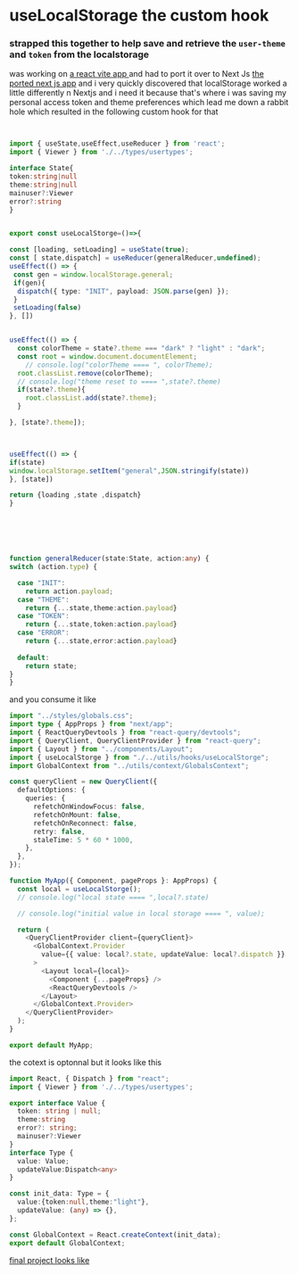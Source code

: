 # useLocalStorage the custom hook 
### strapped this together to help save and retrieve the `user-theme` and `token` from the localstorage


was working on [a react vite app ](https://github.com/tigawanna/gitpals) and had to port it over to Next Js [the ported next js app](https://github.com/tigawanna/gitdeck) and i very quickly discovered that localStorage worked a little differently n Nextjs and i need it because that's where i was saving my personal access token and theme preferences  which lead me down a rabbit hole which resulted in the following custom hook for that


```ts


import { useState,useEffect,useReducer } from 'react';
import { Viewer } from './../types/usertypes';

interface State{
token:string|null
theme:string|null
mainuser?:Viewer
error?:string
}


export const useLocalStorge=()=>{

const [loading, setLoading] = useState(true);
const [ state,dispatch] = useReducer(generalReducer,undefined);
useEffect(() => {
 const gen = window.localStorage.general; 
 if(gen){
  dispatch({ type: "INIT", payload: JSON.parse(gen) });
 }
 setLoading(false)
}, [])


useEffect(() => {
  const colorTheme = state?.theme === "dark" ? "light" : "dark";
  const root = window.document.documentElement;
    // console.log("colorTheme ==== ", colorTheme);
  root.classList.remove(colorTheme);
  // console.log("theme reset to ==== ",state?.theme)
  if(state?.theme){
    root.classList.add(state?.theme);
  }

}, [state?.theme]);



useEffect(() => {
if(state)
window.localStorage.setItem("general",JSON.stringify(state))
}, [state])

return {loading ,state ,dispatch}
}






function generalReducer(state:State, action:any) {
switch (action.type) {

  case "INIT":
    return action.payload;
  case "THEME":
    return {...state,theme:action.payload}
  case "TOKEN":
    return {...state,token:action.payload}  
  case "ERROR":
    return {...state,error:action.payload} 
   
  default:
    return state;
}
}


```
 and you consume it like 

```ts
import "../styles/globals.css";
import type { AppProps } from "next/app";
import { ReactQueryDevtools } from "react-query/devtools";
import { QueryClient, QueryClientProvider } from "react-query";
import { Layout } from "../components/Layout";
import { useLocalStorge } from "./../utils/hooks/useLocalStorge";
import GlobalContext from "../utils/context/GlobalsContext";

const queryClient = new QueryClient({
  defaultOptions: {
    queries: {
      refetchOnWindowFocus: false,
      refetchOnMount: false,
      refetchOnReconnect: false,
      retry: false,
      staleTime: 5 * 60 * 1000,
    },
  },
});

function MyApp({ Component, pageProps }: AppProps) {
  const local = useLocalStorge();
  // console.log("local state ==== ",local?.state)

  // console.log("initial value in local storage ==== ", value);

  return (
    <QueryClientProvider client={queryClient}>
      <GlobalContext.Provider
        value={{ value: local?.state, updateValue: local?.dispatch }}
      >
        <Layout local={local}>
          <Component {...pageProps} />
          <ReactQueryDevtools />
        </Layout>
      </GlobalContext.Provider>
    </QueryClientProvider>
  );
}

export default MyApp;


```
the cotext is optonnal but it looks like this

```ts
import React, { Dispatch } from "react";
import { Viewer } from './../types/usertypes';

export interface Value {
  token: string | null;
  theme:string
  error?: string;
  mainuser?:Viewer
}
interface Type {
  value: Value;
  updateValue:Dispatch<any>
}

const init_data: Type = {
  value:{token:null,theme:"light"},
  updateValue: (any) => {},
};

const GlobalContext = React.createContext(init_data);
export default GlobalContext;

```
[final project looks like ](https://gitdeck-two.vercel.app/)


